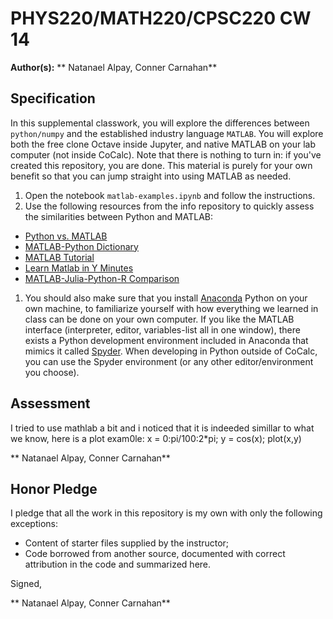 # PHYS220/MATH220/CPSC220 CW 14

**Author(s):** ** Natanael Alpay, Conner Carnahan**

## Specification

In this supplemental classwork, you will explore the differences between ```python/numpy``` and the established industry language ```MATLAB```. You will explore both the free clone Octave inside Jupyter, and native MATLAB on your lab computer (not inside CoCalc). Note that there is nothing to turn in: if you've created this repository, you are done. This material is purely for your own benefit so that you can jump straight into using MATLAB as needed.

1. Open the notebook `matlab-examples.ipynb` and follow the instructions.
1. Use the following resources from the info repository to quickly assess the similarities between Python and MATLAB:
  * [Python vs. MATLAB](http://www.pyzo.org/python_vs_matlab.html)
  * [MATLAB-Python Dictionary](http://mathesaurus.sourceforge.net/matlab-numpy.html)
  * [MATLAB Tutorial](http://www.tutorialspoint.com/matlab/)
  * [Learn Matlab in Y Minutes](https://learnxinyminutes.com/docs/matlab/)
  * [MATLAB-Julia-Python-R Comparison](http://sebastianraschka.com/Articles/2014_matrix_cheatsheet.html)
1. You should also make sure that you install [Anaconda](https://www.anaconda.com/what-is-anaconda/) Python on your own machine, to familiarize yourself with how everything we learned in class can be done on your own computer. If you like the MATLAB interface (interpreter, editor, variables-list all in one window), there exists a Python development environment included in Anaconda that mimics it called [Spyder](https://pythonhosted.org/spyder/). When developing in Python outside of CoCalc, you can use the Spyder environment (or any other editor/environment you choose).

## Assessment

I tried to use mathlab a bit and i noticed that it is indeeded simillar to what we know, here is a plot exam0le:
x = 0:pi/100:2*pi;
y = cos(x);
plot(x,y)



** Natanael Alpay, Conner Carnahan**

## Honor Pledge

I pledge that all the work in this repository is my own with only the following exceptions:

* Content of starter files supplied by the instructor;
* Code borrowed from another source, documented with correct attribution in the code and summarized here.

Signed,

** Natanael Alpay, Conner Carnahan**
